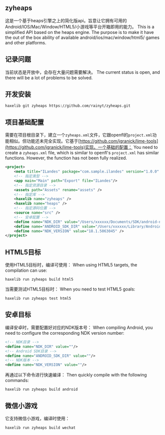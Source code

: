 ## zyheaps
这是一个基于heaps引擎之上的简化版api。旨意让它拥有可用的Android/IOS/Mac/Window/HTML5/小游戏等平台开箱即用的能力。
This is a simplified API based on the heaps engine. The purpose is to make it have the out of the box ability of available android/ios/mac/window/html5/ games and other platforms.

## 记录问题
当前状态是开放中，会存在大量问题需要解决。
The current status is open, and there will be a lot of problems to be solved.

## 开发安装
```shell
haxelib git zyheaps https://github.com/rainyt/zyheaps.git
```

## 项目基础配置
需要在项目根目录下，建立一个`zyheaps.xml`文件，它跟openfl的`project.xml`功能相似。但功能还未完全实现。它基于[https://github.com/jgranick/lime-tools](https://github.com/jgranick/lime-tools)实现。一个基础的配置：
You need to create a `zyheaps.xml` file, which is similar to openfl's `project.xml` has similar functions. However, the function has not been fully realized.
```xml
<project>
    <meta title="ILandes" package="com.sample.ilandes" version="1.0.0" company="Company Name" />
    <!-- 指定类型 -->
    <app main="Main" path="Export" file="ILandes"/>
    <!-- 指定资源目录 -->
    <assets path="Assets" rename="assets" />
    <!-- 指定库 -->
    <haxelib name="zyheaps" />
    <haxelib name="heaps" />
    <!-- 指定源码位置 -->
    <source name="src" />
    <!-- 安卓配置 -->
    <define name="NDK_DIR" value="/Users/xxxxxx/Documents/SDK/android-ndk-r18b" />
    <define name="ANDROID_SDK_DIR" value="/Users/xxxxxx/Library/Android/sdk" />
    <define name="NDK_VERSION" value="18.1.5063045" />
</project>
```

## HTML5目标
使用HTML5目标时，编译可使用：
When using HTML5 targets, the compilation can use:
```shell
haxelib run zyheaps build html5
```
当需要测试HTML5目标时：
When you need to test HTML5 goals:
```shell
haxelib run zyheaps test html5
```

## 安卓目标
编译安卓时，需要配置好对应的NDK版本号：
When compiling Android, you need to configure the corresponding NDK version number:
```xml
<!-- NDK目录 -->
<define name="NDK_DIR" value=""/>
<!-- Android SDK目录 -->
<define name="ANDROID_SDK_DIR" value=""/>
<!-- NDK版本 -->
<define name="NDK_VERSION" value=""/>
```
再通过以下命令进行快速编译：
Then quickly compile with the following commands:
```shell
haxelib run zyheaps build android
```

## 微信小游戏
它支持微信小游戏，编译时使用：
```shell
haxelib run zyheaps build wechat
```